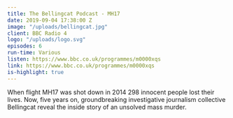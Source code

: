 ```yaml
---
title: The Bellingcat Podcast - MH17
date: 2019-09-04 17:38:00 Z
image: "/uploads/bellingcat.jpg"
client: BBC Radio 4
logo: "/uploads/logo.svg"
episodes: 6
run-time: Various
listen: https://www.bbc.co.uk/programmes/m0000xqs
link: https://www.bbc.co.uk/programmes/m0000xqs
is-highlight: true
---
```


When flight MH17 was shot down in 2014 298 innocent people lost their lives. Now, five years on, groundbreaking investigative journalism collective Bellingcat reveal the inside story of an unsolved mass murder. 